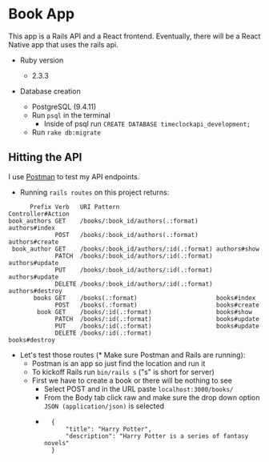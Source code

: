 # Book App

This app is a Rails API and a React frontend. Eventually, there will be a React Native app that uses the rails api.

* Ruby version
	* 2.3.3

* Database creation
	* PostgreSQL (9.4.11)
	* Run `psql` in the terminal
		* Inside of psql run `CREATE DATABASE timeclockapi_development;`
	* Run `rake db:migrate`

## Hitting the API

I use [Postman](https://www.getpostman.com/) to test my API endpoints.

* Running `rails routes` on this project returns:
```
      Prefix Verb   URI Pattern                           Controller#Action
book_authors GET    /books/:book_id/authors(.:format)     authors#index
             POST   /books/:book_id/authors(.:format)     authors#create
 book_author GET    /books/:book_id/authors/:id(.:format) authors#show
             PATCH  /books/:book_id/authors/:id(.:format) authors#update
             PUT    /books/:book_id/authors/:id(.:format) authors#update
             DELETE /books/:book_id/authors/:id(.:format) authors#destroy
       books GET    /books(.:format)                      books#index
             POST   /books(.:format)                      books#create
        book GET    /books/:id(.:format)                  books#show
             PATCH  /books/:id(.:format)                  books#update
             PUT    /books/:id(.:format)                  books#update
             DELETE /books/:id(.:format)                  books#destroy
```
* Let's test those routes (* Make sure Postman and Rails are running):
	* Postman is an app so just find the location and run it
	* To kickoff Rails run `bin/rails s` ("s" is short for server)
	* First we have to create a book or there will be nothing to see
		* Select POST and in the URL paste `localhost:3000/books/`
		* From the Body tab click raw and make sure the drop down option `JSON (application/json)` is selected
		* ```
			{
				"title": "Harry Potter",
				"description": "Harry Potter is a series of fantasy novels"
			}
			```
